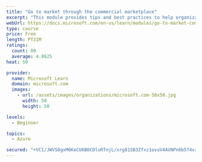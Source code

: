 ```yaml
---
title: "Go to market through the commercial marketplace"
excerpt: "This module provides tips and best practices to help organizations create their business plan for success in the commercial marketplace"
webUrl: https://docs.microsoft.com/en-us/learn/modules/go-to-market-commercial-marketplace/
type: course
price: Free
length: PT31M
ratings:
  count: 80
  average: 4.8625
heat: 50

provider:
  name: Microsoft Learn
  domain: microsoft.com
  images:
    - url: /assets/images/organizations/microsoft.com-50x50.jpg
      width: 50
      height: 50

levels:
  - Beginner

topics:
  - Azure

secured: "+VC1/JWVSOgxM6KeCU6B0CDloRTnjL/xrg81SB3Zfxz1ovuV4AVNPn6b5f4vzmtrBJw1AjPQ9TXc5gEHuNaAyxrd+nOscJqz3IwdDspra4WNOGBqCS9HKSDeFxcOT4m14LKiAPbbW5iXuL9y0iPAWyor9QRv7kDGlGrtqv1O6Gp2fvsbyaBTNF1JsnhTnJ707OwUk+o5cmqlu5qUNZIvfcDZFgg7ZEQLG03ju4tOCz4RyWtxpDWAHk/hG4EiqjVoQ2EQH9YuWzwe4KPx2x87cKOgxfPrrdRyV70SZj1slLnFGaT9Ymd/9EJw93g77fR60ycVzMjPROSdTbvBfjVxx93MLRRlAuzUyun77rUbrUEhV1Iyb9nsHG1PIW4DNXllKNNH/51aRr6/vl6KwEodX+Pc0AFQCZYCYHH+Kj8mj4E=;+zpjV37bUrTA+Udb9JYAig=="
---
```


